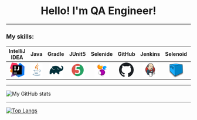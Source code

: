 <h1 align="center">Hello! 
I'm QA Engineer!</h1>

___
<h3 align="left">My skills:</h3>

|  IntelliJ IDEA |  Java  | Gradle | JUnit5 | Selenide | GitHub | Jenkins | Selenoid | Allure Report | Allure TestOps | Jira | Telegram |
|:-------:|:-------:|:-------:|:-------:|:-------:|:-------:|:-------:|:-------:|:-------:|:-------:|:-------:|:-------:|
| <img src="img/IDEA.png" width="40" height="40">| <img src="img/Java.svg" width="40" height="40"> | <img src="img/Gradle.svg" width="40" height="40"> | <img src="img/JUnit.svg" width="40" height="40"> | <img src="img/Selenide.svg" width="40" height="40"> | <img src="img/GitHub.png" width="40" height="40"> | <img src="img/Jenkins.svg" width="40" height="40"> | <img src="img/Selenoid.png" width="40" height="40"> | <img src="img/Allure.png" width="40" height="40"> | <img src="img/AllureTestOps.svg" width="40" height="40"> | <img src="img/Jira.svg" width="40" height="40"> | <img src="img/Telegram.svg" width="40" height="40"> |

___

![My GitHub stats](https://github-readme-stats.vercel.app/api?username=eclipse170790&show_icons=true&theme=github_dark)


---

[![Top Langs](https://github-readme-stats.vercel.app/api/top-langs/?username=eclipse170790&layout=compact)](https://github.com/eclipse170790/eclipse170790)


